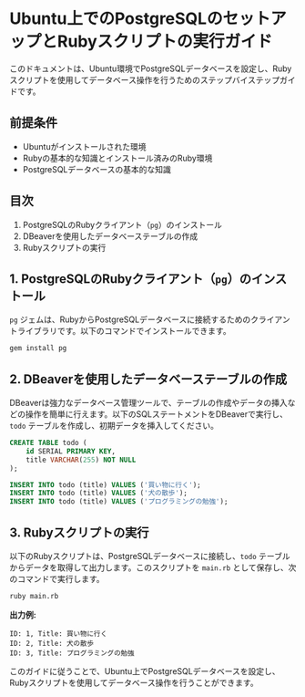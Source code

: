 # Ubuntu上でのPostgreSQLのセットアップとRubyスクリプトの実行ガイド

このドキュメントは、Ubuntu環境でPostgreSQLデータベースを設定し、Rubyスクリプトを使用してデータベース操作を行うためのステップバイステップガイドです。

## 前提条件
- Ubuntuがインストールされた環境
- Rubyの基本的な知識とインストール済みのRuby環境
- PostgreSQLデータベースの基本的な知識

## 目次
1. PostgreSQLのRubyクライアント（`pg`）のインストール
2. DBeaverを使用したデータベーステーブルの作成
3. Rubyスクリプトの実行

## 1. PostgreSQLのRubyクライアント（`pg`）のインストール
`pg` ジェムは、RubyからPostgreSQLデータベースに接続するためのクライアントライブラリです。以下のコマンドでインストールできます。

```bash
gem install pg
```

## 2. DBeaverを使用したデータベーステーブルの作成
DBeaverは強力なデータベース管理ツールで、テーブルの作成やデータの挿入などの操作を簡単に行えます。以下のSQLステートメントをDBeaverで実行し、`todo` テーブルを作成し、初期データを挿入してください。

```sql
CREATE TABLE todo (
    id SERIAL PRIMARY KEY,
    title VARCHAR(255) NOT NULL
);

INSERT INTO todo (title) VALUES ('買い物に行く');
INSERT INTO todo (title) VALUES ('犬の散歩');
INSERT INTO todo (title) VALUES ('プログラミングの勉強');
```

## 3. Rubyスクリプトの実行
以下のRubyスクリプトは、PostgreSQLデータベースに接続し、`todo` テーブルからデータを取得して出力します。このスクリプトを `main.rb` として保存し、次のコマンドで実行します。

```bash
ruby main.rb
```

**出力例:**

```
ID: 1, Title: 買い物に行く
ID: 2, Title: 犬の散歩
ID: 3, Title: プログラミングの勉強
```

このガイドに従うことで、Ubuntu上でPostgreSQLデータベースを設定し、Rubyスクリプトを使用してデータベース操作を行うことができます。


